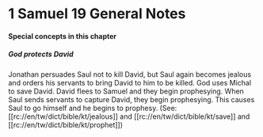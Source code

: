 # 1 Samuel 19 General Notes

#### Special concepts in this chapter

##### God protects David
Jonathan persuades Saul not to kill David, but Saul again becomes jealous and orders his servants to bring David to him to be killed. God uses Michal to save David. David flees to Samuel and they begin prophesying. When Saul sends servants to capture David, they begin prophesying. This causes Saul to go himself and he begins to prophesy. (See: [[rc://en/tw/dict/bible/kt/jealous]] and [[rc://en/tw/dict/bible/kt/save]] and [[rc://en/tw/dict/bible/kt/prophet]]) 
